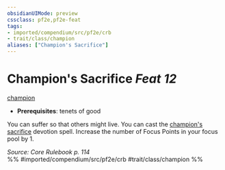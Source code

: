 ```yaml
---
obsidianUIMode: preview
cssclass: pf2e,pf2e-feat
tags:
- imported/compendium/src/pf2e/crb
- trait/class/champion
aliases: ["Champion's Sacrifice"]
---
```

# Champion's Sacrifice  *Feat 12*  
[champion](rules/traits/champion.md)  

- **Prerequisites**: tenets of good

You can suffer so that others might live. You can cast the [champion's sacrifice](../spells/champions-sacrifice.md) devotion spell. Increase the number of Focus Points in your focus pool by 1.

*Source: Core Rulebook p. 114*  
%% #imported/compendium/src/pf2e/crb #trait/class/champion %%